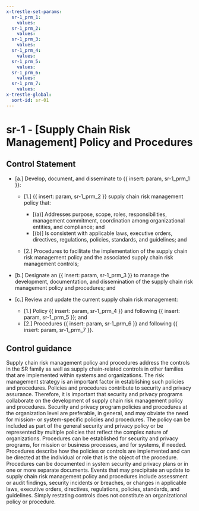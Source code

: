 ```yaml
---
x-trestle-set-params:
  sr-1_prm_1:
    values:
  sr-1_prm_2:
    values:
  sr-1_prm_3:
    values:
  sr-1_prm_4:
    values:
  sr-1_prm_5:
    values:
  sr-1_prm_6:
    values:
  sr-1_prm_7:
    values:
x-trestle-global:
  sort-id: sr-01
---
```


# sr-1 - \[Supply Chain Risk Management\] Policy and Procedures

## Control Statement

- \[a.\] Develop, document, and disseminate to {{ insert: param, sr-1_prm_1 }}:

  - \[1.\] {{ insert: param, sr-1_prm_2 }} supply chain risk management policy that:

    - \[(a)\] Addresses purpose, scope, roles, responsibilities, management commitment, coordination among organizational entities, and compliance; and
    - \[(b)\] Is consistent with applicable laws, executive orders, directives, regulations, policies, standards, and guidelines; and

  - \[2.\] Procedures to facilitate the implementation of the supply chain risk management policy and the associated supply chain risk management controls;

- \[b.\] Designate an {{ insert: param, sr-1_prm_3 }} to manage the development, documentation, and dissemination of the supply chain risk management policy and procedures; and

- \[c.\] Review and update the current supply chain risk management:

  - \[1.\] Policy {{ insert: param, sr-1_prm_4 }} and following {{ insert: param, sr-1_prm_5 }}; and
  - \[2.\] Procedures {{ insert: param, sr-1_prm_6 }} and following {{ insert: param, sr-1_prm_7 }}.

## Control guidance

Supply chain risk management policy and procedures address the controls in the SR family as well as supply chain-related controls in other families that are implemented within systems and organizations. The risk management strategy is an important factor in establishing such policies and procedures. Policies and procedures contribute to security and privacy assurance. Therefore, it is important that security and privacy programs collaborate on the development of supply chain risk management policy and procedures. Security and privacy program policies and procedures at the organization level are preferable, in general, and may obviate the need for mission- or system-specific policies and procedures. The policy can be included as part of the general security and privacy policy or be represented by multiple policies that reflect the complex nature of organizations. Procedures can be established for security and privacy programs, for mission or business processes, and for systems, if needed. Procedures describe how the policies or controls are implemented and can be directed at the individual or role that is the object of the procedure. Procedures can be documented in system security and privacy plans or in one or more separate documents. Events that may precipitate an update to supply chain risk management policy and procedures include assessment or audit findings, security incidents or breaches, or changes in applicable laws, executive orders, directives, regulations, policies, standards, and guidelines. Simply restating controls does not constitute an organizational policy or procedure.

